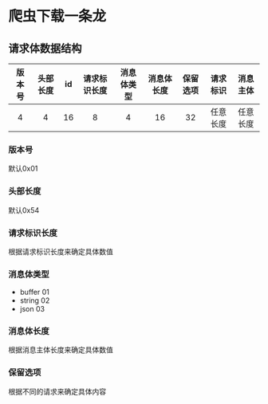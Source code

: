 # 爬虫下载一条龙

## 请求体数据结构

| 版本号 | 头部长度 | id | 请求标识长度 | 消息体类型 | 消息体长度 | 保留选项 | 请求标识 | 消息主体 |
| :------: | :------: | :------: | :------: | :------: | :------: | :------: | :------: | :------: |
| 4 | 4 | 16 | 8 | 4 | 16 | 32 | 任意长度 | 任意长度 |

### 版本号
默认0x01
### 头部长度
默认0x54
### 请求标识长度
根据请求标识长度来确定具体数值
### 消息体类型
- buffer 01
- string 02
- json 03
### 消息体长度
根据消息主体长度来确定具体数值
### 保留选项
根据不同的请求来确定具体内容
